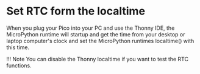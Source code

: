 # Set RTC form the localtime

When you plug your Pico into your PC and use the Thonny IDE, the MicroPython runtime will startup and get the time from your desktop or laptop computer's clock and set the MicroPython runtimes localtime() with this time.

!!! Note
    You can disable the Thonny localtime if you want to test the RTC functions.

